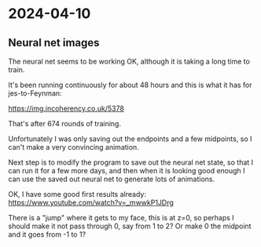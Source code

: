 # 2024-04-10

## Neural net images

The neural net seems to be working OK, although it is taking a long time to train.

It's been running continuously for about 48 hours and this is what it has for jes-to-Feynman:

https://img.incoherency.co.uk/5378

That's after 674 rounds of training.

Unfortunately I was only saving out the endpoints and a few midpoints, so I can't make a very convincing
animation.

Next step is to modify the program to save out the neural net state, so that I can run it for a few more days,
and then when it is looking good enough I can use the saved out neural net to generate lots of animations.

OK, I have some good first results already: https://www.youtube.com/watch?v=_mwwkP1JDrg

There is a "jump" where it gets to my face, this is at z=0, so perhaps I should make it not pass through 0, say from 1 to 2?
Or make 0 the midpoint and it goes from -1 to 1?
